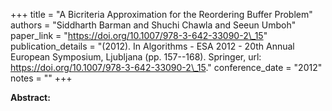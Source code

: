 +++
title = "A Bicriteria Approximation for the Reordering Buffer Problem"
authors = "Siddharth Barman and Shuchi Chawla and Seeun Umboh"
paper_link = "https://doi.org/10.1007/978-3-642-33090-2\_15"
publication_details = "(2012). In Algorithms - ESA 2012 - 20th Annual European Symposium,  Ljubljana (pp. 157--168). Springer, url: <a href='https://doi.org/10.1007/978-3-642-33090-2\_15' target='_blank'>https://doi.org/10.1007/978-3-642-33090-2\_15</a>."
conference_date = "2012"
notes = ""
+++

<b>Abstract:</b>
